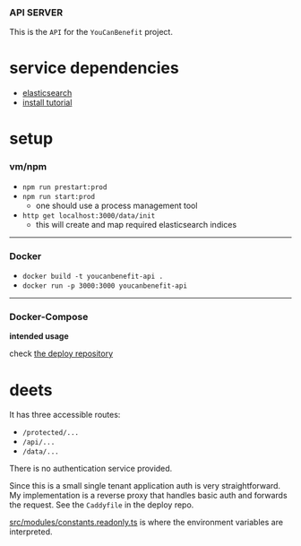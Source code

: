 ### API SERVER

This is the `API` for the `YouCanBenefit` project.

# service dependencies
* [elasticsearch](https://www.elastic.co/products/elasticsearch)
* [install tutorial](https://www.digitalocean.com/community/tutorials/how-to-install-and-configure-elasticsearch-on-ubuntu-16-04)

# setup

### vm/npm

* `npm run prestart:prod`
* `npm run start:prod`
  * one should use a process management tool
* `http get localhost:3000/data/init`
  * this will create and map required elasticsearch indices

---

### Docker

* `docker build -t youcanbenefit-api .`
* `docker run -p 3000:3000 youcanbenefit-api`

---

### Docker-Compose
**intended usage**

check [the deploy repository](https://github.com/yeg-relief/deploy)

# deets

It has three accessible routes:

* `/protected/...`
* `/api/...`
* `/data/...`

There is no authentication service provided.

Since this is a small single tenant application auth is very
straightforward. My implementation is a reverse proxy that
handles basic auth and forwards the request. See the `Caddyfile` in the deploy repo.

[src/modules/constants.readonly.ts](https://raw.githubusercontent.com/yeg-relief/api-server/master/src/modules/constants.readonly.ts)
is where the environment variables are interpreted.


